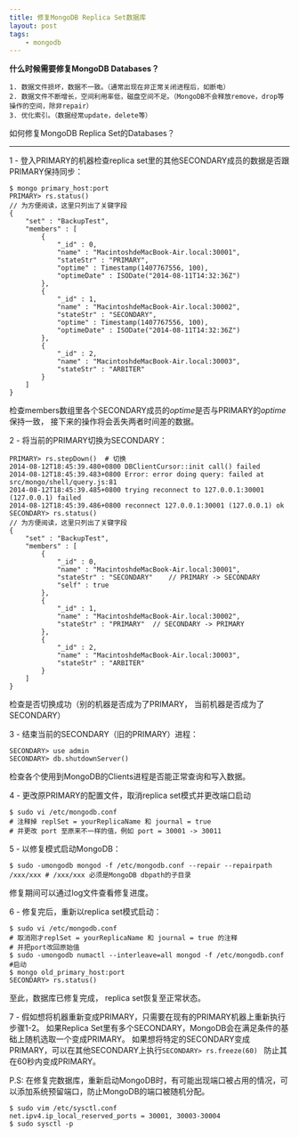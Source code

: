 ```yaml
---
title: 修复MongoDB Replica Set数据库
layout: post
tags:
    - mongodb
---
```


**什么时候需要修复MongoDB Databases？**

    1. 数据文件损坏，数据不一致。（通常出现在非正常关闭进程后，如断电）
    2. 数据文件不断增长，空间利用率低，磁盘空间不足。（MongoDB不会释放remove，drop等操作的空间，除非repair）
    3. 优化索引。（数据经常update，delete等）

如何修复MongoDB Replica Set的Databases？

----------

1 - 登入PRIMARY的机器检查replica set里的其他SECONDARY成员的数据是否跟PRIMARY保持同步：

```
$ mongo primary_host:port
PRIMARY> rs.status()
// 为方便阅读，这里只列出了关键字段
{
    "set" : "BackupTest",
    "members" : [
        {
            "_id" : 0,
            "name" : "MacintoshdeMacBook-Air.local:30001",
            "stateStr" : "PRIMARY",
            "optime" : Timestamp(1407767556, 100),
            "optimeDate" : ISODate("2014-08-11T14:32:36Z")
        },
        {
            "_id" : 1,
            "name" : "MacintoshdeMacBook-Air.local:30002",
            "stateStr" : "SECONDARY",
            "optime" : Timestamp(1407767556, 100),
            "optimeDate" : ISODate("2014-08-11T14:32:36Z")
        },
        {
            "_id" : 2,
            "name" : "MacintoshdeMacBook-Air.local:30003",
            "stateStr" : "ARBITER"
        }
    ]
}
```
检查members数组里各个SECONDARY成员的*optime*是否与PRIMARY的*optime*保持一致， 接下来的操作将会丢失两者时间差的数据。

2 - 将当前的PRIMARY切换为SECONDARY：

```
PRIMARY> rs.stepDown()  # 切换
2014-08-12T18:45:39.480+0800 DBClientCursor::init call() failed
2014-08-12T18:45:39.483+0800 Error: error doing query: failed at src/mongo/shell/query.js:81
2014-08-12T18:45:39.485+0800 trying reconnect to 127.0.0.1:30001 (127.0.0.1) failed
2014-08-12T18:45:39.486+0800 reconnect 127.0.0.1:30001 (127.0.0.1) ok
SECONDARY> rs.status()
// 为方便阅读，这里只列出了关键字段
{
    "set" : "BackupTest",
    "members" : [
        {
            "_id" : 0,
            "name" : "MacintoshdeMacBook-Air.local:30001",
            "stateStr" : "SECONDARY"    // PRIMARY -> SECONDARY
            "self" : true
        },
        {
            "_id" : 1,
            "name" : "MacintoshdeMacBook-Air.local:30002",
            "stateStr" : "PRIMARY"  // SECONDARY -> PRIMARY
        },
        {
            "_id" : 2,
            "name" : "MacintoshdeMacBook-Air.local:30003",
            "stateStr" : "ARBITER"
        }
    ]
}
```
检查是否切换成功（别的机器是否成为了PRIMARY， 当前机器是否成为了SECONDARY）

3 - 结束当前的SECONDARY（旧的PRIMARY）进程：

```
SECONDARY> use admin
SECONDARY> db.shutdownServer()
```

检查各个使用到MongoDB的Clients进程是否能正常查询和写入数据。


4 - 更改原PRIMARY的配置文件，取消replica set模式并更改端口启动

```
$ sudo vi /etc/mongodb.conf
# 注释掉 replSet = yourReplicaName 和 journal = true
# 并更改 port 至原来不一样的值，例如 port = 30001 -> 30011
```

5 - 以修复模式启动MongoDB：

```
$ sudo -umongodb mongod -f /etc/mongodb.conf --repair --repairpath /xxx/xxx # /xxx/xxx 必须是MongoDB dbpath的子目录
```
修复期间可以通过log文件查看修复进度。

6 - 修复完后，重新以replica set模式启动：

```
$ sudo vi /etc/mongodb.conf
# 取消刚才replSet = yourReplicaName 和 journal = true 的注释
# 并把port改回原始值
$ sudo -umongodb numactl --interleave=all mongod -f /etc/mongodb.conf   #启动
$ mongo old_primary_host:port
SECONDARY> rs.status()
```

至此，数据库已修复完成， replica set恢复至正常状态。

7 - 假如想将机器重新变成PRIMARY，只需要在现有的PRIMARY机器上重新执行步骤1-2。
如果Replica Set里有多个SECONDARY，MongoDB会在满足条件的基础上随机选取一个变成PRIMARY。
如果想将特定的SECONDARY变成PRIMARY，可以在其他SECONDARY上执行```SECONDARY> rs.freeze(60) ``` 防止其在60秒内变成PRIMARY。

P.S:
    在修复完数据库，重新启动MongoDB时，有可能出现端口被占用的情况，可以添加系统预留端口，防止MongoDB的端口被随机分配。
    
```
$ sudo vim /etc/sysctl.conf
net.ipv4.ip_local_reserved_ports = 30001, 30003-30004
$ sudo sysctl -p
```




